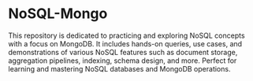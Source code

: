 # NoSQL-Mongo
This repository is dedicated to practicing and exploring NoSQL concepts with a focus on MongoDB. It includes hands-on queries, use cases, and demonstrations of various NoSQL features such as document storage, aggregation pipelines, indexing, schema design, and more. Perfect for learning and mastering NoSQL databases and MongoDB operations. 
